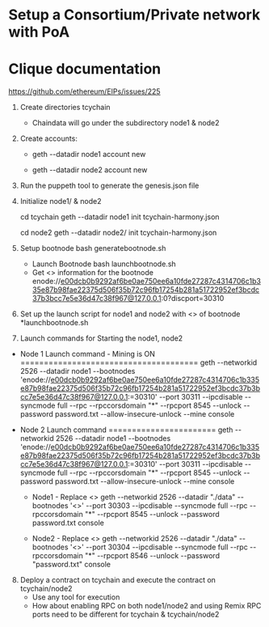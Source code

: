 # Setup a Consortium/Private network with PoA
# Clique documentation


https://github.com/ethereum/EIPs/issues/225


1. Create directories tcychain 
    * Chaindata will go under the subdirectory node1 & node2
2. Create accounts:
    * geth --datadir node1  account new
    

    * geth --datadir node2  account new
   

3. Run the puppeth tool to generate the genesis.json file

4. Initialize node1/ & node2

   cd tcychain
   geth --datadir node1 init tcychain-harmony.json

   cd node2
geth --datadir node2/ init tcychain-harmony.json
5. Setup bootnode 
   bash generatebootnode.sh
   * Launch Bootnode
   bash launchbootnode.sh
   * Get <<enode>> information for the bootnode
   enode://e00dcb0b9292af6be0ae750ee6a10fde27287c4314706c1b335e87b98fae22375d506f35b72c96fb17254b281a51722952ef3bcdc37b3bcc7e5e36d47c38f967@127.0.0.1:0?discport=30310

6. Set up the launch script for node1 and node2 with <<enode>> of bootnode
   *launchbootnode.sh

7. Launch commands for Starting the node1, node2

* Node 1 Launch command - Mining is ON
======================================
geth --networkid 2526 --datadir node1 --bootnodes 'enode://e00dcb0b9292af6be0ae750ee6a10fde27287c4314706c1b335e87b98fae22375d506f35b72c96fb17254b281a51722952ef3bcdc37b3bcc7e5e36d47c38f967@127.0.0.1:=30310'  --port  30311 --ipcdisable --syncmode full --rpc --rpccorsdomain "*" --rpcport 8545 --unlock <Your Wallet> --password password.txt --allow-insecure-unlock --mine console

* Node 2 Launch command
=======================
geth --networkid 2526 --datadir node1 --bootnodes 'enode://e00dcb0b9292af6be0ae750ee6a10fde27287c4314706c1b335e87b98fae22375d506f35b72c96fb17254b281a51722952ef3bcdc37b3bcc7e5e36d47c38f967@127.0.0.1:=30310'  --port  30311 --ipcdisable --syncmode full --rpc --rpccorsdomain "*" --rpcport 8545 --unlock <Your Wallet> --password password.txt --allow-insecure-unlock --mine console


    * Node1 - Replace <<enode>>
    geth --networkid 2526 --datadir "./data" --bootnodes '<<enode>>'  --port  30303 --ipcdisable --syncmode full --rpc --rpccorsdomain "*" --rpcport 8545 --unlock --password password.txt console 

    * Node2 - Replace <<enode>>
    geth --networkid 2526 --datadir "./data" --bootnodes '<<enode>>'  --port  30304 --ipcdisable --syncmode full --rpc --rpccorsdomain "*" --rpcport 8546 --unlock --password "password.txt" console 

8. Deploy a contract on tcychain and execute the contract on tcychain/node2
   * Use any tool for execution
   * How about enabling RPC on both node1/node2 and using Remix 
     RPC ports need to be different for tcychain & tcychain/node2
   